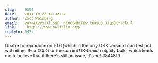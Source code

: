 ```yaml
---
slug:    9500
date:    2013-10-25 14:38:14
author:  Zack Weinberg
email:   yHYU4XyPxJRi.69P__nKm66MbjFDw.t88sUQ_JJyp0KYTclA_l
link:     https://www.owlfolio.org/
replyto: 9471
---
```


Unable to reproduce on 10.6 (which is the only OSX version I can test
on) with either Beta (25.0) or the current UX-branch nightly build,
which leads me to believe that if there's still an issue, it's
<i>not</i> #844819.
